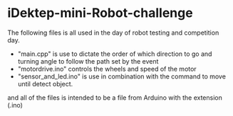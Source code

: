 # iDektep-mini-Robot-challenge
The following files is all used in the day of robot testing and competition day.
- "main.cpp" is use to dictate the order of which direction to go and turning angle to follow the path set by the event
- "motordrive.ino" controls the wheels and speed of the motor
- "sensor_and_led.ino" is use in combination with the command to move until detect object.
  
and all of the files is intended to be a file from Arduino with the extension (.ino)
